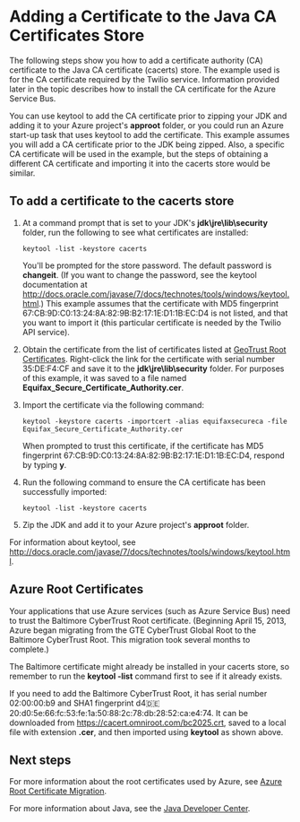 <properties 
	pageTitle="Add a certificate to the Java CA store | Microsoft Azure" 
	description="Learn how to add a certificate authority (CA) certificate to the Java CA certificate (cacerts) store for Twilio service or Azure Service Bus." 
	services="" 
	documentationCenter="java" 
	authors="rmcmurray" 
	manager="wpickett" 
	editor=""/>

<tags 
	ms.service="multiple" 
	ms.workload="na" 
	ms.tgt_pltfrm="na" 
	ms.devlang="Java" 
	ms.topic="article" 
	ms.date="01/09/2016" 
	ms.author="robmcm"/>

# Adding a Certificate to the Java CA Certificates Store
The following steps show you how to add a certificate authority (CA) certificate to the Java CA certificate (cacerts) store. The example used is for the CA certificate required by the Twilio service. Information provided later in the topic describes how to install the CA certificate for the Azure Service Bus. 

You can use keytool to add the CA certificate prior to zipping your JDK and adding it to your Azure project's **approot** folder, or you could run an Azure start-up task that uses keytool to add the certificate. This example assumes you will add a CA certificate prior to the JDK being zipped. Also, a specific CA certificate will be used in the example, but the steps of obtaining a different CA certificate and importing it into the cacerts store would be similar.

## To add a certificate to the cacerts store

1. At a command prompt that is set to your JDK's **jdk\jre\lib\security** folder, run the following to see what certificates are installed:

	`keytool -list -keystore cacerts`

	You'll be prompted for the store password. The default password is **changeit**. (If you want to change the password, see the keytool documentation at <http://docs.oracle.com/javase/7/docs/technotes/tools/windows/keytool.html>.) This example assumes that the certificate with MD5 fingerprint 67:CB:9D:C0:13:24:8A:82:9B:B2:17:1E:D1:1B:EC:D4 is not listed, and that you want to import it (this particular certificate is needed by the Twilio API service).
2. Obtain the certificate from the list of certificates listed at [GeoTrust Root Certificates](http://www.geotrust.com/resources/root-certificates/). Right-click the link for the certificate with serial number 35:DE:F4:CF and save it to the **jdk\jre\lib\security** folder. For purposes of this example, it was saved to a file named **Equifax\_Secure\_Certificate\_Authority.cer**.
3. Import the certificate via the following command:

	`keytool -keystore cacerts -importcert -alias equifaxsecureca -file Equifax_Secure_Certificate_Authority.cer`

	When prompted to trust this certificate, if the certificate has MD5 fingerprint 67:CB:9D:C0:13:24:8A:82:9B:B2:17:1E:D1:1B:EC:D4, respond by typing **y**.
4. Run the following command to ensure the CA certificate has been successfully imported:

	`keytool -list -keystore cacerts`

5. Zip the JDK and add it to your Azure project's **approot** folder.

For information about keytool, see <http://docs.oracle.com/javase/7/docs/technotes/tools/windows/keytool.html>.

## Azure Root Certificates

Your applications that use Azure services (such as Azure Service Bus) need to trust the Baltimore CyberTrust Root certificate. (Beginning April 15, 2013, Azure began migrating from the GTE CyberTrust Global Root to the Baltimore CyberTrust Root. This migration took several months to complete.)

The Baltimore certificate might already be installed in your cacerts store, so remember to run the **keytool -list** command first to see if it already exists.

If you need to add the Baltimore CyberTrust Root, it has serial number 02:00:00:b9 and SHA1 fingerprint d4:de:20:d0:5e:66:fc:53:fe:1a:50:88:2c:78:db:28:52:ca:e4:74. It can be downloaded from <https://cacert.omniroot.com/bc2025.crt>, saved to a local file with extension **.cer**, and then imported using **keytool** as shown above.

## Next steps

For more information about the root certificates used by Azure, see [Azure Root Certificate Migration](http://blogs.msdn.com/b/windowsazure/archive/2013/03/15/windows-azure-root-certificate-migration.aspx).

For more information about Java, see the [Java Developer Center](/develop/java/).
